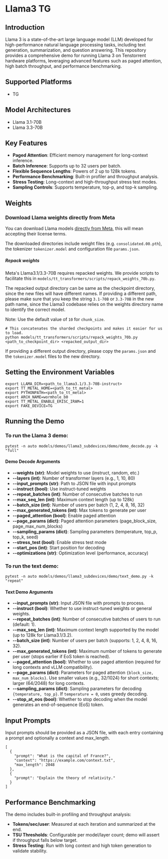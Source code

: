 # Llama3 TG

## Introduction

Llama 3 is a state-of-the-art large language model (LLM) developed for high-performance natural language processing tasks, including text generation, summarization, and question answering. This repository provides a comprehensive demo for running Llama 3 on Tenstorrent hardware platforms, leveraging advanced features such as paged attention, high batch throughput, and performance benchmarking.

## Supported Platforms

- TG

## Model Architectures

- Llama 3.1-70B
- Llama 3.3-70B

## Key Features

- **Paged Attention**: Efficient memory management for long-context inference.
- **Batch Inference**: Supports up to 32 users per batch.
- **Flexible Sequence Lengths**: Powers of 2 up to 128k tokens.
- **Performance Benchmarking**: Built-in profiler and throughput analysis.
- **Stress Testing**: Long-context and high-throughput stress test modes.
- **Sampling Controls**: Supports temperature, top-p, and top-k sampling.

## Weights

### Download Llama weights directly from Meta

You can download Llama models [directly from Meta](https://llama.meta.com/llama-downloads/), this will mean accepting their license terms.

The downloaded directories include weight files (e.g. `consolidated.00.pth`), the tokenizer `tokenizer.model` and configuration file `params.json`.

##### Repack weights
Meta's Llama3.1/3.3-70B requires repacked weights. We provide scripts to facilitate this in `models/tt_transformers/scripts/repack_weights_70b.py`.

The repacked output directory can be same as the checkpoint directory, since the new files will have different names.
If providing a different path, please make sure that you keep the string `3.1-70B` or `3.3-70B` in the new path name, since the Llama3 codebase relies on the weights directory name to identify the correct model.

Note: Use the default value of `10` for `chunk_size`.

```
# This concatenates the sharded checkpoints and makes it easier for us to load.
python models/tt_transformers/scripts/repack_weights_70b.py <path_to_checkpoint_dir> <repacked_output_dir>
```

If providing a different output directory, please copy the `params.json` and the `tokenizer.model` files to the new directory.

## Setting the Environment Variables

```
export LLAMA_DIR=<path_to_llama3.1/3.3-70B-instruct>
export TT_METAL_HOME=<path_to_tt_metal>
export PYTHONPATH=<path_to_tt_metal>
export ARCH_NAME=wormhole_b0
export TT_METAL_ENABLE_ERISC_IRAM=1
export FAKE_DEVICE=TG
```

## Running the Demo

### To run the Llama 3 demo:

```
pytest -n auto models/demos/llama3_subdevices/demo/demo_decode.py -k "full"
```

#### Demo Decode Arguments
- **--weights (str)**: Model weights to use (instruct, random, etc.)
- **--layers (int)**: Number of transformer layers (e.g., 1, 10, 80)
- **--input_prompts (str)**: Path to JSON file with input prompts
- **--instruct (bool)**: Use instruct-tuned weights
- **--repeat_batches (int)**: Number of consecutive batches to run
- **--max_seq_len (int)**: Maximum context length (up to 128k)
- **--batch_size (int)**: Number of users per batch (1, 2, 4, 8, 16, 32)
- **--max_generated_tokens (int)**: Max tokens to generate per user
- **--paged_attention (bool)**: Enable paged attention
- **--page_params (dict)**: Paged attention parameters (page_block_size, page_max_num_blocks)
- **--sampling_params (dict)**: Sampling parameters (temperature, top_p, top_k, seed)
- **--stress_test (bool)**: Enable stress test mode
- **--start_pos (int)**: Start position for decoding
- **--optimizations (str)**: Optimization level (performance, accuracy)

### To run the text demo:

```
pytest -n auto models/demos/llama3_subdevices/demo/text_demo.py -k "repeat"
```

#### Text Demo Arguments

- **--input_prompts (str)**: Input JSON file with prompts to process.
- **--instruct (bool)**: Whether to use instruct-tuned weights or general weights.
- **--repeat_batches (int)**: Number of consecutive batches of users to run (default: 1).
- **--max_seq_len (int)**: Maximum context length supported by the model (up to 128k for Llama3.1/3.2).
- **--batch_size (int)**: Number of users per batch (supports: 1, 2, 4, 8, 16, 32).
- **--max_generated_tokens (int)**: Maximum number of tokens to generate per user (stops earlier if EoS token is reached).
- **--paged_attention (bool)**: Whether to use paged attention (required for long contexts and vLLM compatibility).
- **--page_params (dict)**: Parameters for paged attention `{block_size, max_num_blocks}`. Use smaller values (e.g., 32/1024) for short contexts; larger (64/2048) for long contexts.
- **--sampling_params (dict)**: Sampling parameters for decoding `{temperature, top_p}`. If `temperature = 0`, uses greedy decoding.
- **--stop_at_eos (bool)**: Whether to stop decoding when the model generates an end-of-sequence (EoS) token.

## Input Prompts

Input prompts should be provided as a JSON file, with each entry containing a prompt and optionally a context and max_length.

```
[
  {
    "prompt": "What is the capital of France?",
    "context": "https://example.com/context.txt",
    "max_length": 2048
  },
  {
    "prompt": "Explain the theory of relativity."
  }
]
```

## Performance Benchmarking

The demo includes built-in profiling and throughput analysis:

- **Tokens/sec/user**: Measured at each iteration and summarized at the end.
- **TSU Thresholds**: Configurable per model/layer count; demo will assert if throughput falls below target.
- **Stress Testing**: Run with long context and high token generation to validate stability.
